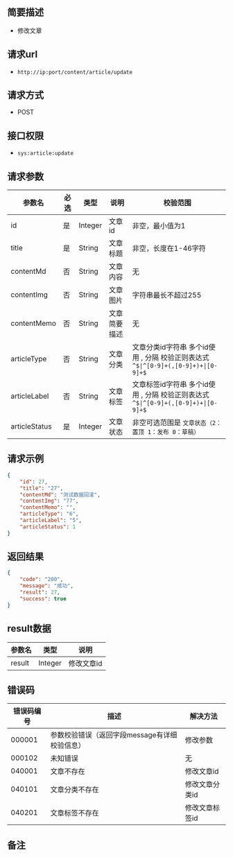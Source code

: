 ## 简要描述
- 修改文章

## 请求url
- `http://ip:port/content/article/update`

## 请求方式
- POST

## 接口权限
- `sys:article:update`

## 请求参数
| 参数名        | 必选 | 类型    | 说明         | 校验范围                                                                           |
| ------------- | ---- | ------- | ------------ | ---------------------------------------------------------------------------------- |
| id            | 是   | Integer | 文章id       | 非空，最小值为1                                                                    |
| title         | 是   | String  | 文章标题     | 非空，长度在1-46字符                                                               |
| contentMd     | 否   | String  | 文章内容     | 无                                                                                 |
| contentImg    | 否   | String  | 文章图片     | 字符串最长不超过255                                                                |
| contentMemo   | 否   | String  | 文章简要描述 | 无                                                                                 |
| articleType   | 否   | String  | 文章分类     | 文章分类id字符串 多个id使用 , 分隔 校验正则表达式 `^$\|^[0-9]+(,[0-9]+)+\|[0-9]+$` |
| articleLabel  | 否   | String  | 文章标签     | 文章标签id字符串 多个id使用 , 分隔 校验正则表达式 `^$\|^[0-9]+(,[0-9]+)+\|[0-9]+$` |
| articleStatus | 是   | Integer | 文章状态     | 非空可选范围是 `文章状态（2：置顶 1：发布 0：草稿）`                               |



## 请求示例
```json
{
	"id": 27,
	"title": "27",
	"contentMd": "测试数据回滚",
	"contentImg": "77",
	"contentMemo": "",
	"articleType": "6",
	"articleLabel": "5",
	"articleStatus": 1
}
```

## 返回结果
```json
{
    "code": "200",
    "message": "成功",
    "result": 27,
    "success": true
}
```

## result数据
| 参数名 | 类型    | 说明       |
| ------ | ------- | ---------- |
| result | Integer | 修改文章id |


## 错误码
| 错误码编号 | 描述                                          | 解决方法       |
| ---------- | --------------------------------------------- | -------------- |
| 000001     | 参数校验错误（返回字段message有详细校验信息） | 修改参数       |
| 000102     | 未知错误                                      | 无             |
| 040001     | 文章不存在                                    | 修改文章id     |
| 040101     | 文章分类不存在                                | 修改文章分类id |
| 040201     | 文章标签不存在                                | 修改文章标签id |

## 备注
